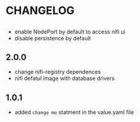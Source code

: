 # CHANGELOG

## 
 - enable NodePort by default to access nifi ui
 - disable persistence by default

## 2.0.0
 - change nifi-registry dependences
 - nifi defatul image with database drivers

## 1.0.1 
  - added `change me` statment in the value.yaml file